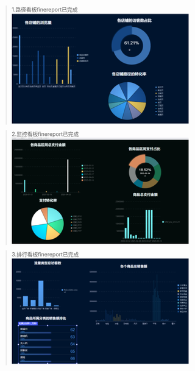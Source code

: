 >1.路径看板finereport已完成
>![img.png](img.png)

>2.监控看板finereport已完成
>![img_1.png](img_1.png)

>3.排行看板finereport已完成
>![img_2.png](img_2.png)